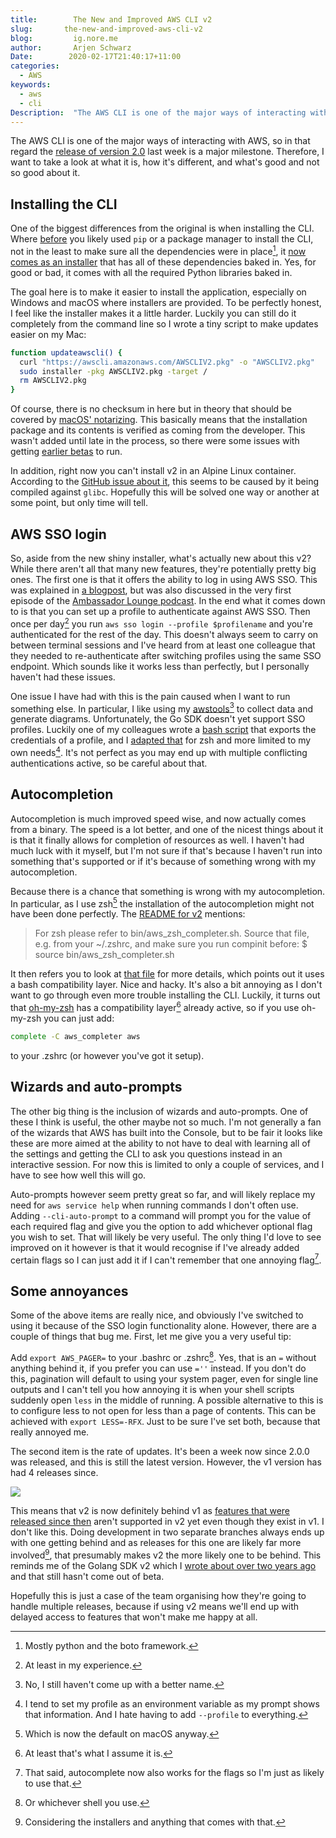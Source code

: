 ```yaml
---
title:        The New and Improved AWS CLI v2
slug:       the-new-and-improved-aws-cli-v2
blog:         ig.nore.me
author:       Arjen Schwarz
Date:        2020-02-17T21:40:17+11:00
categories:
  - AWS
keywords:
  - aws
  - cli
Description:  "The AWS CLI is one of the major ways of interacting with AWS, so in that regard the release of version 2.0 last week is a major milestone. Therefore, I want to take a look at what it is, how it's different, and what's good not so good about it."
---
```


The AWS CLI is one of the major ways of interacting with AWS, so in that regard the [release of version 2.0](https://aws.amazon.com/blogs/developer/aws-cli-v2-is-now-generally-available/) last week is a major milestone. Therefore, I want to take a look at what it is, how it's different, and what's good and not so good about it.

## Installing the CLI

One of the biggest differences from the original is when installing the CLI. Where [before](https://docs.aws.amazon.com/cli/latest/userguide/install-cliv1.html) you likely used `pip` or a package manager to install the CLI, not in the least to make sure all the dependencies were in place[^1], it [now comes as an installer](https://docs.aws.amazon.com/cli/latest/userguide/install-cliv2.html) that has all of these dependencies baked in. Yes, for good or bad, it comes with all the required Python libraries baked in.

The goal here is to make it easier to install the application, especially on Windows and macOS where installers are provided. To be perfectly honest, I feel like the installer makes it a little harder. Luckily you can still do it completely from the command line so I wrote a tiny script to make updates easier on my Mac:

```bash
function updateawscli() {
  curl "https://awscli.amazonaws.com/AWSCLIV2.pkg" -o "AWSCLIV2.pkg"
  sudo installer -pkg AWSCLIV2.pkg -target /
  rm AWSCLIV2.pkg
}
```

Of course, there is no checksum in here but in theory that should be covered by [macOS' notarizing](https://developer.apple.com/documentation/xcode/notarizing_macos_software_before_distribution). This basically means that the installation package and its contents is verified as coming from the developer. This wasn't added until late in the process, so there were some issues with getting [earlier betas](https://github.com/aws/aws-cli/issues/4737) to run.

In addition, right now you can't install v2 in an Alpine Linux container. According to the [GitHub issue about it](https://github.com/aws/aws-cli/issues/4685), this seems to be caused by it being compiled against `glibc`. Hopefully this will be solved one way or another at some point, but only time will tell.

## AWS SSO login

So, aside from the new shiny installer, what's actually new about this v2? While there aren't all that many new features, they're potentially pretty big ones. The first one is that it offers the ability to log in using AWS SSO. This was explained in [a blogpost](https://aws.amazon.com/blogs/developer/aws-cli-v2-now-supports-aws-single-sign-on/), but was also discussed in the very first episode of the [Ambassador Lounge podcast](https://www.ambassador-lounge.com/podcast/1/). In the end what it comes down to is that you can set up a profile to authenticate against AWS SSO. Then once per day[^2] you run `aws sso login --profile $profilename` and you're authenticated for the rest of the day. This doesn't always seem to carry on between terminal sessions and I've heard from at least one colleague that they needed to re-authenticate after switching profiles using the same SSO endpoint. Which sounds like it works less than perfectly, but I personally haven't had these issues.

One issue I have had with this is the pain caused when I want to run something else. In particular, I like using my [awstools](https://github.com/ArjenSchwarz/awstools)[^3] to collect data and generate diagrams. Unfortunately, the Go SDK doesn't yet support SSO profiles. Luckily one of my colleagues wrote a [bash script](https://github.com/furikake/aws-cli-helper/blob/master/.aws_functions) that exports the credentials of a profile, and I [adapted that](https://github.com/ArjenSchwarz/custom_zsh/blob/master/plugins/aws-shorts/aws-shorts.plugin.zsh) for zsh and more limited to my own needs[^4]. It's not perfect as you may end up with multiple conflicting authentications active, so be careful about that.

## Autocompletion

Autocompletion is much improved speed wise, and now actually comes from a binary. The speed is a lot better, and one of the nicest things about it is that it finally allows for completion of resources as well. I haven't had much luck with it myself, but I'm not sure if that's because I haven't run into something that's supported or if it's because of something wrong with my autocompletion.

Because there is a chance that something is wrong with my autocompletion. In particular, as I use zsh[^5] the installation of the autocompletion might not have been done perfectly. The [README for v2](https://github.com/aws/aws-cli/blob/v2/README.rst#command-completion) mentions:

> For zsh please refer to bin/aws\_zsh\_completer.sh. Source that file, e.g. from your ~/.zshrc, and make sure you run compinit before:
> $ source bin/aws\_zsh\_completer.sh

It then refers you to look at [that file](https://github.com/aws/aws-cli/blob/v2/bin/aws_zsh_completer.sh) for more details, which points out it uses a bash compatibility layer. Nice and hacky. It's also a bit annoying as I don't want to go through even more trouble installing the CLI. Luckily, it turns out that [oh-my-zsh](https://github.com/ohmyzsh/ohmyzsh) has a compatibility layer[^6] already active, so if you use oh-my-zsh you can just add:

```bash
complete -C aws_completer aws
```

to your .zshrc (or however you've got it setup).

## Wizards and auto-prompts

The other big thing is the inclusion of wizards and auto-prompts. One of these I think is useful, the other maybe not so much. I'm not generally a fan of the wizards that AWS has built into the Console, but to be fair it looks like these are more aimed at the ability to not have to deal with learning all of the settings and getting the CLI to ask you questions instead in an interactive session. For now this is limited to only a couple of services, and I have to see how well this will go.

Auto-prompts however seem pretty great so far, and will likely replace my need for `aws service help` when running commands I don't often use. Adding `--cli-auto-prompt` to a command will prompt you for the value of each required flag and give you the option to add whichever optional flag you wish to set. That will likely be very useful. The only thing I'd love to see improved on it however is that it would recognise if I've already added certain flags so I can just add it if I can't remember that one annoying flag[^7].

## Some annoyances

Some of the above items are really nice, and obviously I've switched to using it because of the SSO login functionality alone. However, there are a couple of things that bug me. First, let me give you a very useful tip:

Add `export AWS_PAGER=` to your .bashrc or .zshrc[^8]. Yes, that is an `=` without anything behind it, if you prefer you can use `=''` instead. If you don't do this, pagination will default to using your system pager, even for single line outputs and I can't tell you how annoying it is when your shell scripts suddenly open `less` in the middle of running. A possible alternative to this is to configure less to not open for less than a page of contents. This can be achieved with `export LESS=-RFX`. Just to be sure I've set both, because that really annoyed me.

The second item is the rate of updates. It's been a week now since 2.0.0 was released, and this is still the latest version. However, the v1 version has had 4 releases since.

![](/2020/02/the-new-and-improved-aws-cli-v2/awscli-releases.png)

This means that v2 is now definitely behind v1 as [features that were released since then](https://aws.amazon.com/blogs/aws/new-multi-attach-for-provisioned-iops-io1-amazon-ebs-volumes) aren't supported in v2 yet even though they exist in v1. I don't like this. Doing development in two separate branches always ends up with one getting behind and as releases for this one are likely far more involved[^9], that presumably makes v2 the more likely one to be behind. This reminds me of the Golang SDK v2 which I [wrote about over two years ago](/2018/01/trying-out-the-new-aws-go-sdk/) and that still hasn't come out of beta.

Hopefully this is just a case of the team organising how they're going to handle multiple releases, because if using v2 means we'll end up with delayed access to features that won't make me happy at all.

[^1]:	Mostly python and the boto framework.

[^2]:	At least in my experience.

[^3]:	No, I still haven't come up with a better name.

[^4]:	I tend to set my profile as an environment variable as my prompt shows that information. And I hate having to add `--profile` to everything.

[^5]:	Which is now the default on macOS anyway.

[^6]:	At least that's what I assume it is.

[^7]:	That said, autocomplete now also works for the flags so I'm just as likely to use that.

[^8]:	Or whichever shell you use.

[^9]:	Considering the installers and anything that comes with that.